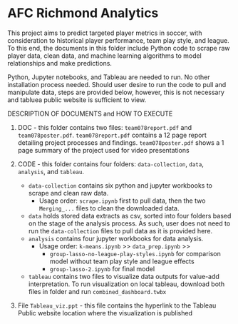 # AFC Richmond Analytics

This project aims to predict targeted player metrics in soccer,
with consideration to historical player performance, team play style, and league.
To this end, the documents in this folder include Python code to scrape raw player data,
clean data, and machine learning algorithms to model relationships and make predictions.

Python, Jupyter notebooks, and Tableau are needed to run. No other installation process needed.
Should user desire to run the code to pull and manipulate data, steps are provided below, however, this is not necessary
and tabluea public website is sufficient to view. 

DESCRIPTION OF DOCUMENTS and HOW TO EXECUTE
1. DOC - this folder contains two files: `team078report.pdf` and `team078poster.pdf`. 
	`team078report.pdf` contains a 12 page report detailing project processes and findings.
	`team078poster.pdf` shows a 1 page summary of the project used for video presentations

2. CODE - this folder contains four folders: `data-collection`, `data`, `analysis`, and `tableau`.
	- `data-collection` contains six python and jupyter workbooks to scrape and clean raw data. 
      - Usage order: `scrape.ipynb` first to pull data, then the two `Merging_...` files to clean the downloaded data.
	- `data` holds stored data extracts as csv, sorted into four folders based on the stage of the analysis process. As such, user does not need to run the `data-collection` files to pull data as it is provided here.
	- `analysis` contains four jupyter workbooks for data analysis.
      - Usage order: `k-means.ipynb` >> `data_prep.ipynb` >>
          - `group-lasso-no-league-play-styles.ipynb` for comparison model without team play style and league effects
          - `group-lasso-2.ipynb` for final model
	- `tableau` contains two files to visualize data outputs for value-add interpretation.  To run visualization on local tableau, download both files in folder and run `combined_dashboard.twbx`

3. File `Tableau_viz.ppt` - this file contains the hyperlink to the Tableau Public website location where the visualization is published
